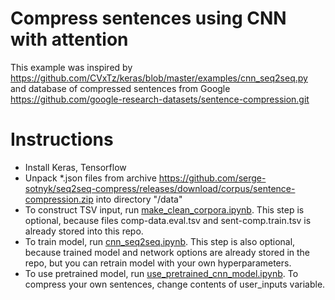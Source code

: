 # Compress sentences using CNN with attention

This example was inspired by https://github.com/CVxTz/keras/blob/master/examples/cnn_seq2seq.py and database of compressed sentences from Google https://github.com/google-research-datasets/sentence-compression.git

# Instructions
- Install Keras, Tensorflow
- Unpack \*.json files from archive https://github.com/serge-sotnyk/seq2seq-compress/releases/download/corpus/sentence-compression.zip into directory "/data"
- To construct TSV input, run [make_clean_corpora.ipynb](make_clean_corpora.ipynb). This step is optional, because files comp-data.eval.tsv and sent-comp.train.tsv is already stored into this repo.
- To train model, run [cnn_seq2seq.ipynb](cnn_seq2seq.ipynb). This step is also optional, because trained model and network options are already stored in the repo, but you can retrain model with your own hyperparameters.
- To use pretrained model, run [use_pretrained_cnn_model.ipynb](use_pretrained_cnn_model.ipynb). To compress your own sentences, change contents of user_inputs variable.

